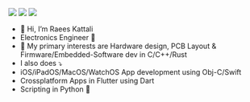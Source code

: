 [![](https://img.shields.io/badge/-@kattaliraees-%231DA1F2?style=flat-square&logo=twitter&logoColor=ffffff)](https://twitter.com/kattaliraees)
[![](https://img.shields.io/badge/-@kattaliraees-%23181717?style=flat-square&logo=github)](https://github.com/kattaliraees)
[![](https://img.shields.io/badge/-Raees%20Kattali-blue?style=flat-square&logo=Linkedin&logoColor=white&link=https://www.linkedin.com/in/kattaliraees/)](https://www.linkedin.com/in/kattaliraees/)
- 👋 Hi, I’m Raees Kattali
- Electronics Engineer 🫶
- 💖 My primary interests are Hardware design, PCB Layout & Firmware/Embedded-Software dev in C/C++/Rust
- I also does ⤵️
- iOS/iPadOS/MacOS/WatchOS App development using Obj-C/Swift
- Crossplatform Apps in Flutter using Dart
- Scripting in Python 🐍

